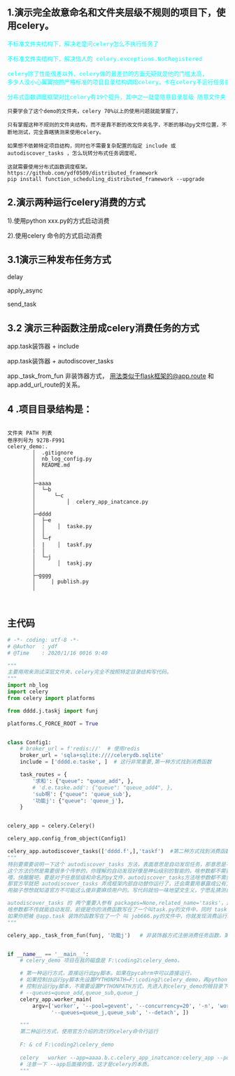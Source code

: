 ## 1.演示完全故意命名和文件夹层级不规则的项目下，使用celery。

<pre style="color: aqua;font-size: medium">
不标准文件夹结构下，解决老是问celery怎么不执行任务了

不标准文件夹结构下，解决恼人的 celery.exceptions.NotRegistered

celery除了性能很差以外，celery做的最差劲的方面无疑就是他的门槛太高，
多少人没小心翼翼按照严格标准的项目目录结构调用celery，卡在celery不运行任务或者报错NotRegistered在第一步就劝退了。

分布式函数调度框架对比celery有19个提升，其中之一就是随意目录层级 随意文件夹 文件命名。
</pre>

```
只要学会了这个demo的文件夹，celery 70%以上的使用问题就能掌握了，

只有掌握这种不规则的文件夹结构，而不是靠不断的改文件夹名字，不断的移动py文件位置，不断地测试，完全靠瞎猜测来使用celery。

如果想不依赖特定项目结构，同时也不需要复杂配置的指定 include 或 autodiscover_tasks ，怎么玩转分布式任务调度呢，

这就需要使用分布式函数调度框架。 
https://github.com/ydf0509/distributed_framework
pip install function_scheduling_distributed_framework --upgrade
```


## 2.演示两种运行celery消费的方式

 1).使用python xxx.py的方式启动消费
 
 2).使用celery 命令的方式启动消费

## 3.1演示三种发布任务方式

delay

apply_async

send_task

## 3.2 演示三种函数注册成celery消费任务的方式

app.task装饰器 + include

app.task装饰器 + autodiscover_tasks

app._task_from_fun 非装饰器方式， 用法类似于flask框架的@app.route 和app.add_url_route的关系。

## 4 .项目目录结构是：
```

文件夹 PATH 列表
卷序列号为 927B-F991
celery_demo:.
        │  .gitignore
        │  nb_log_config.py
        │  README.md
        │  
        │          
        ├─aaaa
        │  └─b
        │      └─c
        │          │  celery_app_inatcance.py
        │                  
        ├─dddd
        │  ├─e
        │  │    │  taske.py
        │  │          
        │  └─f
        │  |    │  taskf.py
        |  │            
        │  └─j
        │       │  taskj.py
        │              
        ├─gggg
        │     | publish.py
        │      

        
```

## 主代码
```python
# -*- coding: utf-8 -*-
# @Author  : ydf
# @Time    : 2020/1/16 0016 9:40

"""
主要用用来测试深层文件夹，celery完全不按照特定目录结构写代码。
"""
import nb_log
import celery
from celery import platforms

from dddd.j.taskj import funj

platforms.C_FORCE_ROOT = True


class Config1:
    # broker_url = f'redis://'  # 使用redis
    broker_url = 'sqla+sqlite:////celerydb.sqlite'
    include = ['dddd.e.taske', ]  # 这行非常重要,第一种方式找到消费函数

    task_routes = {
        '求和': {"queue": "queue_add", },
        # 'd.e.taske.add': {"queue": "queue_add4", },
        'sub啊': {"queue": 'queue_sub'},
        '功能j': {"queue": 'queue_j'},
    }


celery_app = celery.Celery()

celery_app.config_from_object(Config1)

celery_app.autodiscover_tasks(['dddd.f',],'taskf')  #第二种方式找到消费函数。
"""
特别要需要说明一下这个 autodiscover_tasks 方法，表面意思是自动发现任务，那意思是不是这很流弊，暴击第一种配置include的用法呢，
这个方法仍然是需要很多个传参的，你理解的自动发现好像是神仙级别的智能的，啥参数都不需要传，自动就能发现任务。
喂，快醒醒吧，要是对于任意层级和命名的py文件，autodiscover_tasks方法啥参数都不需要传，就能自动发现，
那官方早就把 autodiscover_tasks 弄成框架内部自动替你运行了，还会需要用暴露成公有方法需要户去手动调用吗,
用脑子想想就知道官方不可能这么傻非要麻烦用户的。写代码就怕一味地望文生义，宁愿乱猜测自己瞎意淫，也不愿意跳转到源码面稍微看看入参有哪些。

autodiscover_tasks 的 两个重要入参有 packages=None,related_name='tasks'，这两个入参有默认值，
啥参数都不传就能自动发现，前提是你的消费函数写在了一个叫task.py的文件中，同时 task.py和celery的app实例是在同一个文件夹层级里面。
如果你把被 @app.task 装饰的函数写在了一个 叫 job666.py的文件中，你就发现消费运行时候，报错 celery.exceptions.NotRegistered
"""

celery_app._task_from_fun(funj, '功能j')   # 非装饰器方式注册消费任务函数，第三种方式找到消费函数


if __name__ == '__main__':
    # celery_demo 项目在我的磁盘是 F:\coding2\celery_demo。

    # 第一种运行方式，直接运行此py脚本。如果在pycahrm中可以直接运行，
    # 如果控制台运行py脚本先设置PYTHONPATH=F:\coding2\celery_demo，再python celery_app_inatcance.py 运行。
    # 控制台运行py脚本，不需要设置PYTHONPATH方式，先进入到celery_demo的根目录下，再python -m aaaa.b.c.celery_app_inatcance
    # --queues=queue_add,queue_sub,queue_j
    celery_app.worker_main(
        argv=['worker', '--pool=gevent', '--concurrency=20', '-n', 'worker1@%h', '--loglevel=debug',
              '--queues=queue_j,queue_sub', '--detach', ])

    """
    第二种运行方式，使用官方介绍的流行的celery命令行运行
    
    F: & cd F:\coding2\celery_demo 
    
    celery   worker --app=aaaa.b.c.celery_app_inatcance:celery_app --pool=gevent --concurrency=5  --queues=queue_add,queue_sub
    # 注意一下 --app后面接的值，这才是celery的本质。
    """

```
